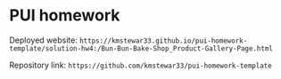 # PUI homework

Deployed website: `https://kmstewar33.github.io/pui-homework-template/solution-hw4:/Bun-Bun-Bake-Shop_Product-Gallery-Page.html`

Repository link: `https://github.com/kmstewar33/pui-homework-template`
